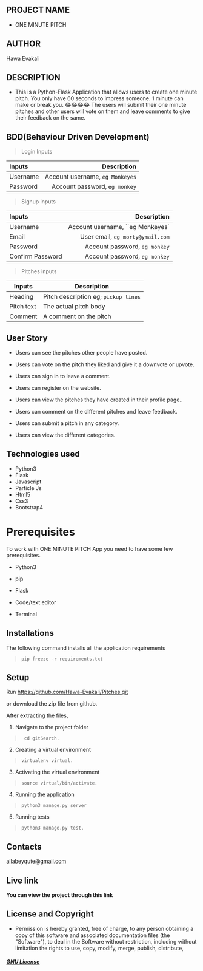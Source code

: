 ## PROJECT  NAME 
 - ONE MINUTE PITCH 

## AUTHOR 
Hawa Evakali

## DESCRIPTION 
 - This is a Python-Flask Application that allows users to create one minute pitch. You only have 60 seconds to impress someone. 1 minute can make or break you. 😂😂😂😂
The users will submit their one minute pitches and other users will vote on them and leave comments to give their feedback on the same.

## BDD(Behaviour Driven Development)

>Login Inputs

| Inputs |  Description |
| :---         |          ---: |
| Username  | Account username, ``eg Monkeyes``|
| Password  | Account password, ``eg monkey``|

>Signup inputs

| Inputs |  Description |
| :---         |          ---: |
| Username  | Account username, ``eg Monkeyes`|
| Email  | User email, ``eg morty@ymail.com``|
| Password  | Account password, ``eg monkey``|
| Confirm Password  | Account password, ``eg monkey``|


> Pitches inputs

| Inputs | Description  |
|---|---|
|  Heading | Pitch description eg; ``pickup lines``  |
|  Pitch text| The actual pitch body|
| Comment| A comment on the pitch|

## User Story

- Users can see the pitches other people have posted.

- Users can vote on the pitch they liked and give it a downvote or upvote.

- Users can sign in to leave a comment.

- Users can register on the website.

- Users can view the pitches they have created in their profile page..

- Users can comment on the different pitches and leave feedback. 

- Users can submit a pitch in any category. 

- Users can view the different categories. 

## Technologies used
* Python3
* Flask
* Javascript
* Particle Js
* Html5
* Css3
* Bootstrap4

# Prerequisites

To work with ONE MINUTE PITCH App you need to have some few prerequisites.

- Python3

- pip

- Flask 

- Code/text editor

- Terminal

## Installations

The following command installs all the application requirements
>``pip freeze -r requirements.txt``

## Setup
Run 
https://github.com/Hawa-Evakali/Pitches.git

or download the zip file from github.

After extracting the files, 


1. Navigate to the project folder
>`` cd gitSearch.`` 

2. Creating a virtual environment
>``virtualenv virtual.``

3. Activating the virtual environment
>``source virtual/bin/activate.``

4. Running the application
>``python3 manage.py server``

5. Running tests

 > ``python3 manage.py test.``

## Contacts 
ailabeyqute@gmail.com

## Live link 
**You can view the project through this link**

## License and Copyright
* Permission is hereby granted, free of charge, to any person obtaining a copy of this software and associated documentation files (the "Software"), to deal in the Software without restriction, including without limitation the rights to use, copy, modify, merge, publish, distribute,

#### [*GNU License*](LICENSE)